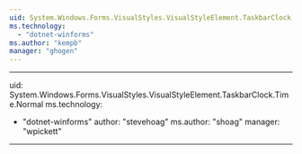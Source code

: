 ```yaml
---
uid: System.Windows.Forms.VisualStyles.VisualStyleElement.TaskbarClock.Time
ms.technology: 
  - "dotnet-winforms"
ms.author: "kempb"
manager: "ghogen"
---
```


---
uid: System.Windows.Forms.VisualStyles.VisualStyleElement.TaskbarClock.Time.Normal
ms.technology: 
  - "dotnet-winforms"
author: "stevehoag"
ms.author: "shoag"
manager: "wpickett"
---
